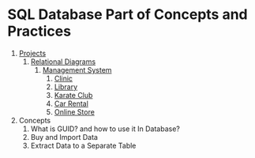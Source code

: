 # SQL Database Part of Concepts and Practices

1. [Projects](src/_1_projects)
    1. [Relational Diagrams](src/_1_projects/_1_1_relational_diagrams)
        1. [Management System](src/_1_projects/_1_1_relational_diagrams/_1_1_1_management_system)
            1. [Clinic](src/_1_projects/_1_1_relational_diagrams/_1_1_1_management_system/Clinic.mmd)
            2. [Library](src/_1_projects/_1_1_relational_diagrams/_1_1_1_management_system/Library.mmd)
            3. [Karate Club](src/_1_projects/_1_1_relational_diagrams/_1_1_1_management_system/KarateClub.mmd)
            4. [Car Rental](src/_1_projects/_1_1_relational_diagrams/_1_1_1_management_system/CarRental.mmd)
            5. [Online Store](src/_1_projects/_1_1_relational_diagrams/_1_1_1_management_system/OnlineStore.mmd)
2. Concepts
    1. What is GUID? and how to use it In Database?
    2. Buy and Import Data
    3. Extract Data to a Separate Table